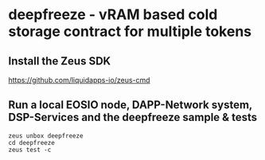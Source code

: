 # deepfreeze - vRAM based cold storage contract for multiple tokens

## Install the Zeus SDK

https://github.com/liquidapps-io/zeus-cmd

## Run a local EOSIO node, DAPP-Network system, DSP-Services and the deepfreeze sample & tests
```
zeus unbox deepfreeze
cd deepfreeze
zeus test -c
```
